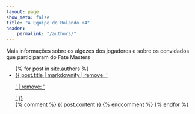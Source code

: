 ```yaml
---
layout: page
show_meta: false
title: "A Equipe do Rolando +4"
header:
    permalink: "/authors/"
---
```


Mais informações sobre os algozes dos jogadores e sobre os convidados que participaram do Fate Masters

<ul>
    {% for post in site.authors %}
    <li><a href="{{ post.url }}">{{ post.title | markdownify | remove: '<p>' | remove: '</p>' }}</a></li>
{% comment %}
{{ post.content }}
{% endcomment %}
    {% endfor %}
</ul>


